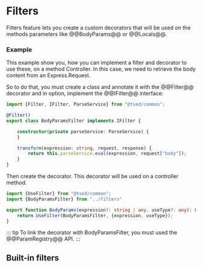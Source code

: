 # Filters

Filters feature lets you create a custom decorators that will be 
used on the methods parameters like @@BodyParams@@ or @@Locals@@.

### Example

This example show you, how you can implement a filter and decorator to use these, on a method Controller.
In this case, we need to retrieve the body content from an Express.Request.

So to do that, you must create a class and annotate it with the @@Filter@@
decorator and in option, implement the @@IFilter@@ interface:

```typescript
import {Filter, IFilter, ParseService} from "@tsed/common";

@Filter()
export class BodyParamsFilter implements IFilter {

    constructor(private parseService: ParseService) {
    }

    transform(expression: string, request, response) {
        return this.parseService.eval(expression, request["body"]);
    }
}
```

Then create the decorator. This decorator will be used on a controller method.

```typescript
import {UseFilter} from "@tsed/common";
import {BodyParamsFilter} from "../filters"

export function BodyParams(expression?: string | any, useType?: any): Function {
    return UseFilter(BodyParamsFilter, {expression, useType});
}
```

::: tip
To link the decorator with BodyParamsFilter, you must used the @@ParamRegistry@@ API.
:::

## Built-in filters

<ApiList query="symbolName.endsWith('Filter') && symbolType === 'class'" />
